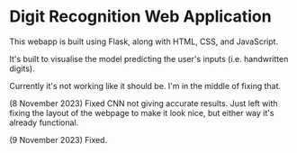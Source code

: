 # Digit Recognition Web Application
This webapp is built using Flask, along with HTML, CSS, and JavaScript. 

It's built to visualise the model predicting the user's inputs (i.e. handwritten digits).

Currently it's not working like it should be. I'm in the middle of fixing that.

(8 November 2023) Fixed CNN not giving accurate results. Just left with fixing the layout of the webpage to make it look nice, but either way it's already functional.

(9 November 2023) Fixed.
